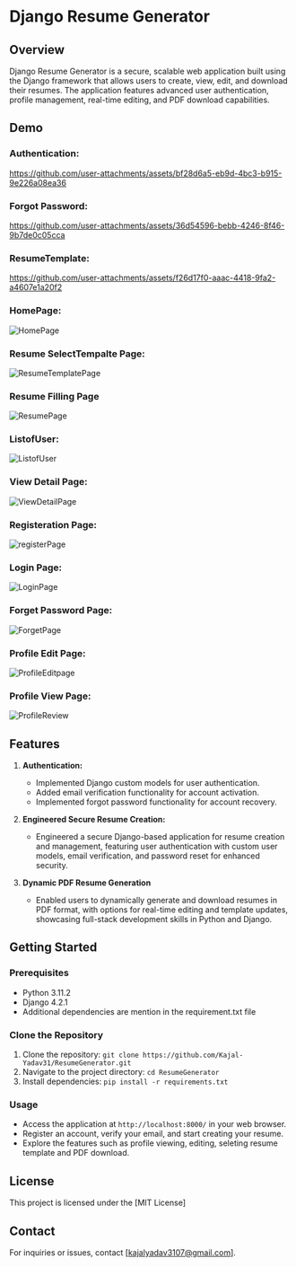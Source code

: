 # Django Resume Generator

## Overview

Django Resume Generator is a secure, scalable web application built using the Django framework that allows users to create, view, edit, and download their resumes. The application features advanced user authentication, profile management, real-time editing, and PDF download capabilities.

## Demo
### **Authentication:**
https://github.com/user-attachments/assets/bf28d6a5-eb9d-4bc3-b915-9e226a08ea36

### **Forgot Password:**
https://github.com/user-attachments/assets/36d54596-bebb-4246-8f46-9b7de0c05cca

### **ResumeTemplate:**
https://github.com/user-attachments/assets/f26d17f0-aaac-4418-9fa2-a4607e1a20f2

### **HomePage:**
![HomePage](https://github.com/user-attachments/assets/424e9282-7a4d-4437-af13-3f64af64da26)

### **Resume SelectTempalte Page:**
![ResumeTemplatePage](https://github.com/user-attachments/assets/c0280fb6-1509-461d-b109-bcd8f96975df)

### **Resume Filling Page**
![ResumePage](https://github.com/user-attachments/assets/c8e260f6-5579-420b-822a-ad52f6a96525)

### **ListofUser:**
![ListofUser](https://github.com/user-attachments/assets/6f45e165-229e-4f38-a0fc-d79166fa195a)

### **View Detail Page:**
![ViewDetailPage](https://github.com/user-attachments/assets/5bb146e5-539d-4ea6-a7af-4fdb5a3ca808)


### **Registeration Page:**
![registerPage](https://github.com/user-attachments/assets/f71b84fc-4483-4191-a8f9-4c9493247b20)

### **Login Page:**
![LoginPage](https://github.com/user-attachments/assets/890d8c12-4dbd-4dc1-aad7-cef5f11adb92)

### **Forget Password Page:**
![ForgetPage](https://github.com/user-attachments/assets/bd8899f4-9495-4eac-aae4-65a84d215ade)

### **Profile Edit Page:**
![ProfileEditpage](https://github.com/user-attachments/assets/5bef09fa-f9fc-4708-a51a-1a7fc8b54495)

### **Profile View Page:**
![ProfileReview](https://github.com/user-attachments/assets/3a2ab5fe-6b37-4bbe-ba42-e4f9260c7796)



## Features

1. **Authentication:**
   - Implemented Django custom models for user authentication.
   - Added email verification functionality for account activation.
   - Implemented forgot password functionality for account recovery.

2. **Engineered Secure Resume Creation:**
   - Engineered a secure Django-based application for resume creation and management, featuring user authentication with custom user models, email verification, and password reset for enhanced security.

3. **Dynamic PDF Resume Generation**
   - Enabled users to dynamically generate and download resumes in PDF format, with options for real-time editing and template updates, showcasing full-stack development skills in Python and Django.



## Getting Started

### Prerequisites
- Python 3.11.2
- Django 4.2.1
- Additional dependencies are mention in the requirement.txt file

### Clone the Repository
1. Clone the repository: `git clone https://github.com/Kajal-Yadav31/ResumeGenerator.git`
2. Navigate to the project directory: `cd ResumeGenerator`
3. Install dependencies: `pip install -r requirements.txt`



### Usage
- Access the application at `http://localhost:8000/` in your web browser.
- Register an account, verify your email, and start creating your resume.
- Explore the features such as profile viewing, editing, seleting resume template and PDF download.

## License
This project is licensed under the [MIT License]


## Contact
For inquiries or issues, contact [kajalyadav3107@gmail.com].


